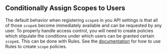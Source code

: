 ## Conditionally Assign Scopes to Users

The default behavior when registering `scope`s in you API settings is that all of those `scope`s become immediately available and can be requested by any user. To properly handle access control, you will need to create policies which stipulate the conditions under which users can be granted certain `scope`s. This can be done with Rules. See the [documentation](/rules) for how to use Rules to create `scope` policies.